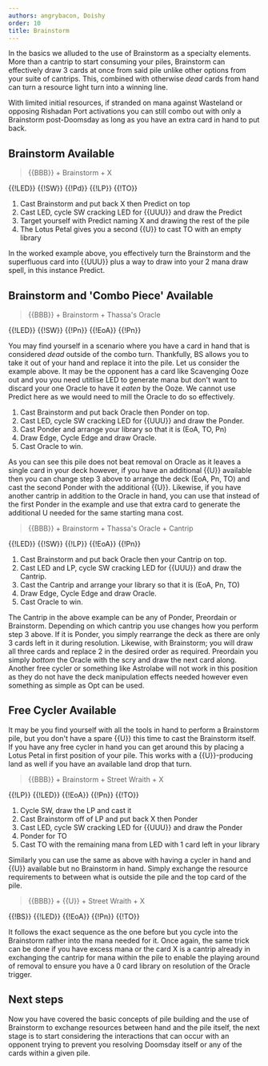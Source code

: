 ```yaml
---
authors: angrybacon, Doishy
order: 10
title: Brainstorm
---
```


In the basics we alluded to the use of Brainstorm as a specialty elements.
More than a cantrip to start consuming your piles, Brainstorm can effectively
draw 3 cards at once from said pile unlike other options from your suite of
cantrips. This, combined with otherwise *dead* cards from hand can turn
a resource light turn into a winning line.

With limited initial resources, if stranded on mana against Wasteland or
opposing Rishadan Port activations you can still combo out with only a
Brainstorm post-Doomsday as long as you have an extra card in hand to put back.

## Brainstorm Available

> {{BBB}} + Brainstorm + X

<row variant="pile">{{!LED}} {{!SW}} {{!Pd}} {{!LP}} {{!TO}}</row>

1. Cast Brainstorm and put back X then Predict on top
1. Cast LED, cycle SW cracking LED for {{UUU}} and draw the Predict
1. Target yourself with Predict naming X and drawing the rest of the pile
1. The Lotus Petal gives you a second {{U}} to cast TO with an empty library

In the worked example above, you effectively turn the Brainstorm and the 
superfluous card into {{UUU}} plus a way to draw into your 2 mana draw
spell, in this instance Predict.

## Brainstorm and 'Combo Piece' Available

> {{BBB}} + Brainstorm + Thassa's Oracle

<row variant="pile">{{!LED}} {{!SW}} {{!Pn}} {{!EoA}} {{!Pn}}</row>

You may find yourself in a scenario where you have a card in hand that is 
considered *dead* outside of the combo turn. Thankfully, BS allows you
to take it out of your hand and replace it into the pile. Let us consider
the example above. It may be the opponent has a card like Scavenging Ooze out 
and you you need utitlise LED to generate mana but don't want to discard
your one Oracle to have it *eaten* by the Ooze. We cannot use Predict
here as we would need to mill the Oracle to do so effectively.

1. Cast Brainstorm and put back Oracle then Ponder on top.
1. Cast LED, cycle SW cracking LED for {{UUU}} and draw the Ponder.
1. Cast Ponder and arrange your library so that it is (EoA, TO, Pn)
1. Draw Edge, Cycle Edge and draw Oracle.
1. Cast Oracle to win.

As you can see this pile does not beat removal on Oracle as it leaves a 
single card in your deck however, if you have an additional {{U}}
available then you can change step 3 above to arrange the deck (EoA, Pn, TO)
and cast the second Ponder with the additional {{U}}. Likewise, if
you have another cantrip in addition to the Oracle in hand, you can use that
instead of the first Ponder in the example and use that extra card to generate
the additional U needed for the same starting mana cost.

> {{BBB}} + Brainstorm + Thassa's Oracle + Cantrip

<row variant="pile">{{!LED}} {{!SW}} {{!LP}} {{!EoA}} {{!Pn}}</row>

1. Cast Brainstorm and put back Oracle then your Cantrip on top.
1. Cast LED and LP, cycle SW cracking LED for {{UUU}} and draw the Cantrip.
1. Cast the Cantrip and arrange your library so that it is (EoA, Pn, TO)
1. Draw Edge, Cycle Edge and draw Oracle.
1. Cast Oracle to win.

The Cantrip in the above example can be any of Ponder, Preordain or Brainstorm.
Depending on which cantrip you use changes how you perform step 3 above. If it
is Ponder, you simply rearrange the deck as there are only 3 cards left in it 
during resolution. Likewise, with Brainstorm; you will draw all three cards and
replace 2 in the desired order as required. Preordain you simply *bottom* the Oracle
with the scry and draw the next card along. Another free cycler or something
like Astrolabe will not work in this position as they do not have the deck
manipulation effects needed however even something as simple as Opt can be used.

## Free Cycler Available

It may be you find yourself with all the tools in hand to perform a Brainstorm
pile, but you don't have a spare {{U}} this time to cast the Brainstorm itself.
If you have any free cycler in hand you can get around this by placing a Lotus Petal in
first position of your pile. This works with a {{U}}-producing land as well if you
have an available land drop that turn.

> {{BBB}} + Brainstorm + Street Wraith + X

<row variant="pile">{{!LP}} {{!LED}} {{!EoA}} {{!Pn}} {{!TO}}</row>

1. Cycle SW, draw the LP and cast it
1. Cast Brainstorm off of LP and put back X then Ponder
1. Cast LED, cycle SW cracking LED for {{UUU}} and draw the Ponder
1. Ponder for TO
1. Cast TO with the remaining mana from LED with 1 card left in your library

Similarly you can use the same as above with having a cycler in hand and {{U}}
available but no Brainstorm in hand. Simply exchange the resource requirements
to between what is outside the pile and the top card of the pile. 

> {{BBB}} + {{U}} + Street Wraith + X

<row variant="pile">{{!BS}} {{!LED}} {{!EoA}} {{!Pn}} {{!TO}}</row>

It follows the exact sequence as the one before but you cycle into the 
Brainstorm rather into the mana needed for it. Once again, the same 
trick can be done if you have excess mana or the card X is a cantrip
already in exchanging the cantrip for mana within the pile to enable 
the playing around of removal to ensure you have a 0 card library on
resolution of the Oracle trigger. 

## Next steps

Now you have covered the basic concepts of pile building and the use of
Brainstorm to exchange resources between hand and the pile itself, the next
stage is to start considering the interactions that can occur with 
an opponent trying to prevent you resolving Doomsday itself or any of
the cards within a given pile.

